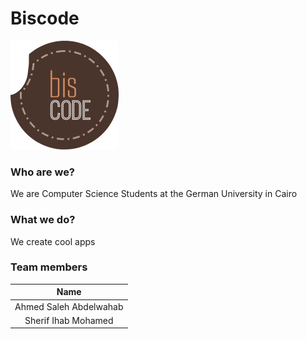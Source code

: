 # Biscode


![bisocde-logo](/logo.png)


### Who are we?
We are Computer Science Students at the German University in Cairo

### What we do?
We create cool apps

### Team members

|          Name          |
|:----------------------:|
| Ahmed Saleh Abdelwahab |
| Sherif Ihab Mohamed |
